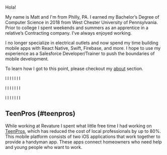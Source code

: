 Hola!

My name is Matt and I'm from Philly, PA. I earned my Bachelor’s Degree of Computer Science in 2018 from West Chester University of Pennsylvania. Prior to college I spent weekends and summers as an apprentice in a relative’s Contracting company. I've always enjoyed working.

I no longer specialize in electrical outlets and now spend my time building mobile apps with React Native, Swift, Firebase, and more. I hope to use my experience as a Salesforce Developer/Trainer to push the boundaries of mobile development.  

To learn how I got to this point, please checkout my [about](https://github.com/chooch620/portfolio/blob/master/about.md) section. 



l
l
l
l
l
l
l

l
l
l
l
l
l
l

l
l
l
l
l
l
l

## TeenPros (#teenpros)
While working at Revature I spent what little free time I had working on [TeenPros](teenprofessionals.com), which has reduced the cost of local professionals by up to 80%. This mobile platform consists of two iOS applications that work together to provide a handyman app. These apps connect homeowners who need help and young people who want to work. 





